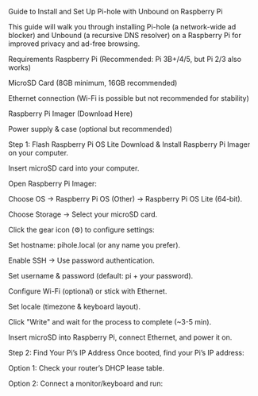 Guide to Install and Set Up Pi-hole with Unbound on Raspberry Pi

This guide will walk you through installing Pi-hole (a network-wide ad blocker) and Unbound (a recursive DNS resolver) on a Raspberry Pi for improved privacy and ad-free browsing.

Requirements
Raspberry Pi (Recommended: Pi 3B+/4/5, but Pi 2/3 also works)

MicroSD Card (8GB minimum, 16GB recommended)

Ethernet connection (Wi-Fi is possible but not recommended for stability)

Raspberry Pi Imager (Download Here)

Power supply & case (optional but recommended)

Step 1: Flash Raspberry Pi OS Lite
Download & Install Raspberry Pi Imager on your computer.

Insert microSD card into your computer.

Open Raspberry Pi Imager:

Choose OS → Raspberry Pi OS (Other) → Raspberry Pi OS Lite (64-bit).

Choose Storage → Select your microSD card.

Click the gear icon (⚙️) to configure settings:

Set hostname: pihole.local (or any name you prefer).

Enable SSH → Use password authentication.

Set username & password (default: pi + your password).

Configure Wi-Fi (optional) or stick with Ethernet.

Set locale (timezone & keyboard layout).

Click "Write" and wait for the process to complete (~3-5 min).

Insert microSD into Raspberry Pi, connect Ethernet, and power it on.

Step 2: Find Your Pi’s IP Address
Once booted, find your Pi’s IP address:

Option 1: Check your router’s DHCP lease table.

Option 2: Connect a monitor/keyboard and run:
